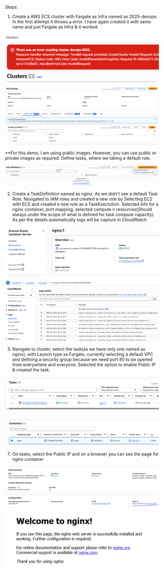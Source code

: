 Steps:

1. Create a AWS ECS cluster with Fargate as Infra named as 2025-devops. In the first attempt it throws a error. I have again created it with same name and just Fargate as Infra & it worked.

![alt text](Screenshots/image-2.png)

![alt text](Screenshots/image-4.png)

**For this demo, I am using public images. However, you can use public or private images as required. Define tasks, where we taking a default role. 

![alt text](Screenshots/image.png)

2. Create a TaskDefinition named as nginx. As we didn't see a default Task Role. Navigated to IAM roles and created a new role by Selecting EC2 with ECS and created a new role as a TaskExectution. Selected info for a nginx container, port mapping, selected compute n resources(Should always under the scope of what is defined for task compure capacity). As per the details automatically logs will be capture in CloudWatch.

![alt text](Screenshots/image-22.png)

![alt text](Screenshots/image-5.png)

3. Navigate to cluster, select the task(as we have only one named as nginx), with Launch type as Fargate, currently selecting a default VPC and defining a security group because we need port 80 to be opened from everywhere and everyone. Selected the option to enable Public IP & created the task.

![alt text](Screenshots/image-6.png)

![alt text](Screenshots/image-7.png)

7. On tasks, select the Public IP and on a browser you can see the page for nginx container

![alt text](Screenshots/image-8.png)

![alt text](Screenshots/image-9.png)
